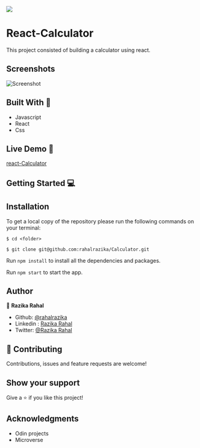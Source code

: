![](https://img.shields.io/badge/Microverse-blueviolet)
# React-Calculator 

This project consisted of building a calculator using react.

## Screenshots
![Screenshot]()




## Built With 🔨
- Javascript 
- React
- Css


## Live Demo 🚀
[react-Calculator](https://calculator-react-fp.herokuapp.com/)

## Getting Started 💻

## Installation

To get a local copy of the repository please run the following commands on your terminal:

```
$ cd <folder>
```

```
$ git clone git@github.com:rahalrazika/Calculator.git
```

 Run `npm install` to install all the dependencies and packages.

 Run `npm start` to start the app.

## Author

👤 **Razika Rahal**

- Github: [@rahalrazika](https://github.com/rahalrazika)
- Linkedin : [Razika Rahal](https://www.linkedin.com/in/razika-rahal-85539bbb/)
- Twitter: [@Razika Rahal](https://twitter.com/RahalRazika)


## 🤝 Contributing

Contributions, issues and feature requests are welcome!

## Show your support

Give a ⭐️ if you like this project!

## Acknowledgments
-  Odin projects
-  Microverse
